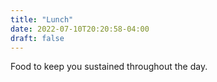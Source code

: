 ```yaml
---
title: "Lunch"
date: 2022-07-10T20:20:58-04:00
draft: false
---
```


Food to keep you sustained throughout the day.
